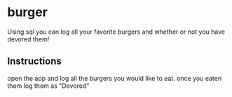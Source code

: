 # burger
Using sql you can log all your favorite burgers and whether or not you have devored them!

## Instructions
open the app and log all the burgers you would like to eat.
once you eaten them log them as "Devored"

